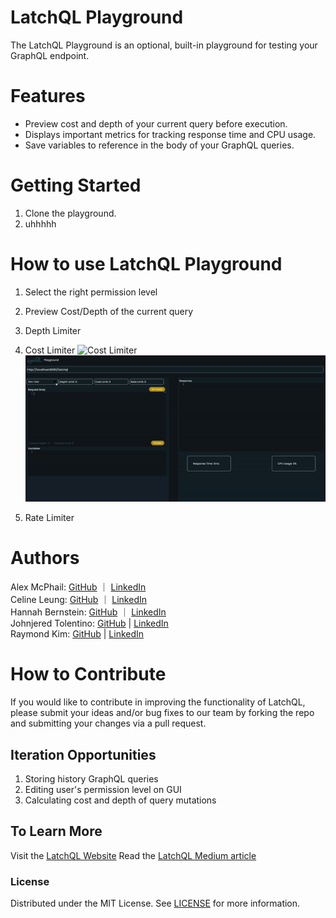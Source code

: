 # LatchQL Playground

The LatchQL Playground is an optional, built-in playground for testing your GraphQL endpoint.

# Features

- Preview cost and depth of your current query before execution.
- Displays important metrics for tracking response time and CPU usage.
- Save variables to reference in the body of your GraphQL queries.

# Getting Started

1. Clone the playground.
2. uhhhhh

# How to use LatchQL Playground

1. Select the right permission level

2. Preview Cost/Depth of the current query

3. Depth Limiter

4. Cost Limiter
    ![Cost Limiter](/Users/celine/Desktop/LatchQL/PLAYGROUND/client/src/assets/costLimitor.gif)
    ![Cost Limiter](./client/src/assets/costLimitor.gif)

5. Rate Limiter

# Authors

Alex McPhail: [GitHub](https://github.com/mcphail-alex) ｜ [LinkedIn](https://www.linkedin.com/in/mcphail-alex/)  
Celine Leung: [GitHub](https://github.com/ccelineleung) ｜ [LinkedIn](https://www.linkedin.com/in/celineleung412/)  
Hannah Bernstein: [GitHub](https://github.com/hbernie) ｜ [LinkedIn](https://www.linkedin.com/in/bernstein-hannah/)  
Johnjered Tolentino: [GitHub](https://github.com/Johnjeredivant) | [LinkedIn](https://www.linkedin.com/in/johnjered-tolentino/)  
Raymond Kim: [GitHub](https://github.com/reykeem) | [LinkedIn](https://www.linkedin.com/in/raymondhkim/)

# How to Contribute

If you would like to contribute in improving the functionality of LatchQL, please submit your ideas and/or bug fixes to our team by forking the repo and submitting your changes via a pull request.

## Iteration Opportunities

1. Storing history GraphQL queries
2. Editing user's permission level on GUI
3. Calculating cost and depth of query mutations

## To Learn More

Visit the [LatchQL Website](https://github.com/reykeem)
Read the [LatchQL Medium article](https://github.com/reykeem)

### License

Distributed under the MIT License. See [LICENSE](https://github.com/oslabs-beta/LatchQL/blob/main/LICENSE.md) for more information.
